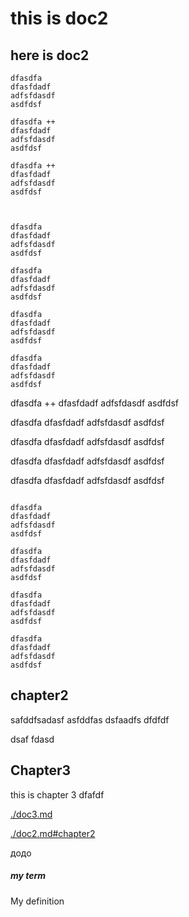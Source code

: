 # this is doc2

## here is doc2

    dfasdfa
    dfasfdadf
    adfsfdasdf
    asdfdsf

    dfasdfa ++
    dfasfdadf
    adfsfdasdf
    asdfdsf

    dfasdfa ++
    dfasfdadf
    adfsfdasdf
    asdfdsf



    dfasdfa
    dfasfdadf
    adfsfdasdf
    asdfdsf

    dfasdfa
    dfasfdadf
    adfsfdasdf
    asdfdsf

    dfasdfa
    dfasfdadf
    adfsfdasdf
    asdfdsf

    dfasdfa
    dfasfdadf
    adfsfdasdf
    asdfdsf

dfasdfa ++
dfasfdadf
adfsfdasdf
asdfdsf

dfasdfa
dfasfdadf
adfsfdasdf
asdfdsf

dfasdfa
dfasfdadf
adfsfdasdf
asdfdsf

dfasdfa
dfasfdadf
adfsfdasdf
asdfdsf

dfasdfa
dfasfdadf
adfsfdasdf
asdfdsf

```

dfasdfa
dfasfdadf
adfsfdasdf
asdfdsf

dfasdfa
dfasfdadf
adfsfdasdf
asdfdsf

dfasdfa
dfasfdadf
adfsfdasdf
asdfdsf

dfasdfa
dfasfdadf
adfsfdasdf
asdfdsf
```

## chapter2

safddfsadasf
asfddfas
dsfaadfs dfdfdf

dsaf
fdasd

## Chapter3

this is chapter 3 dfafdf

[./doc3.md](./doc3.md)

[./doc2.md#chapter2](./doc2.md#chapter2)

додо

##### my term
My definition
